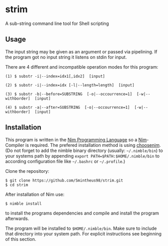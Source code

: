 # strim
A sub-string command line tool for Shell scripting


## Usage

The input string may be given as an argument or passed via pipelining.
If the program got no input string it listens on stdin for input.

There are 4 different and incompatible operation modes for this program:
```
(1) $ substr -i|--index=idx1[,idx2]  [input]

(2) $ substr -i|--index=idx [-l|--length=length]  [input]

(3) $ substr -b|--before=SUBSTRING  [-o|--occourrence=1]  [-w|--withborder]  [input]

(4) $ substr -a|--after=SUBSTRING  [-o|--occourrence=1]  [-w|--withborder]  [input]

```

## Installation

This program is written in the [Nim Programming Language](https://nim-lang.org) so a [Nim](https://github.com/nim-lang/Nim/)-Compiler is required.
The prefered installation method is using [choosenim](https://github.com/dom96/choosenim).
(Do not forget to add the nimble binary directory (usually: `~/.nimble/bin`) to your systems path by appending `export PATH=$PATH:$HOME/.nimble/bin` to according configuration file like `~/.bashrc` or `~/.profile`.)

Clone the repository:
```
$ git clone https://github.com/Smintheus98/strim.git
$ cd strim
```

After installation of Nim use:
```
$ nimble install
```
to install the programs dependencies and compile and install the program afterwards.

The program will be installed to `$HOME/.nimble/bin`.
Make sure to include that directory into your system path.
For explicit instructions see beginning of this section.
